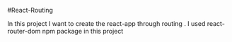 #React-Routing

In this project I want to create the react-app through routing . 
I used react-router-dom npm package in this project 
